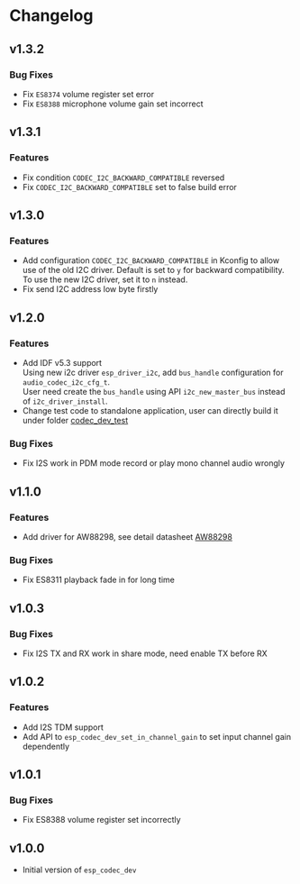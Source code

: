 # Changelog

## v1.3.2

### Bug Fixes

- Fix `ES8374` volume register set error
- Fix `ES8388` microphone volume gain set incorrect


## v1.3.1

### Features

- Fix condition `CODEC_I2C_BACKWARD_COMPATIBLE` reversed
- Fix `CODEC_I2C_BACKWARD_COMPATIBLE` set to false build error


## v1.3.0

### Features

- Add configuration `CODEC_I2C_BACKWARD_COMPATIBLE` in Kconfig to allow use of the old I2C driver.
  Default is set to `y` for backward compatibility. To use the new I2C driver, set it to `n` instead.
- Fix send I2C address low byte firstly


## v1.2.0

### Features

- Add IDF v5.3 support  
  Using new i2c driver `esp_driver_i2c`, add `bus_handle` configuration for `audio_codec_i2c_cfg_t`.  
  User need create the `bus_handle` using API `i2c_new_master_bus` instead of `i2c_driver_install`.
- Change test code to standalone application, user can directly build it under folder [codec_dev_test](test_apps/codec_dev_test)

### Bug Fixes

- Fix I2S work in PDM mode record or play mono channel audio wrongly


## v1.1.0

### Features

- Add driver for AW88298, see detail datasheet [AW88298](https://datasheetspdf.com/download_new.php?id=1513778)

### Bug Fixes

- Fix ES8311 playback fade in for long time


## v1.0.3

### Bug Fixes

- Fix I2S TX and RX work in share mode, need enable TX before RX


## v1.0.2

### Features

- Add I2S TDM support
- Add API to `esp_codec_dev_set_in_channel_gain` to set input channel gain dependently


## v1.0.1

### Bug Fixes

- Fix ES8388 volume register set incorrectly


## v1.0.0

- Initial version of `esp_codec_dev`
